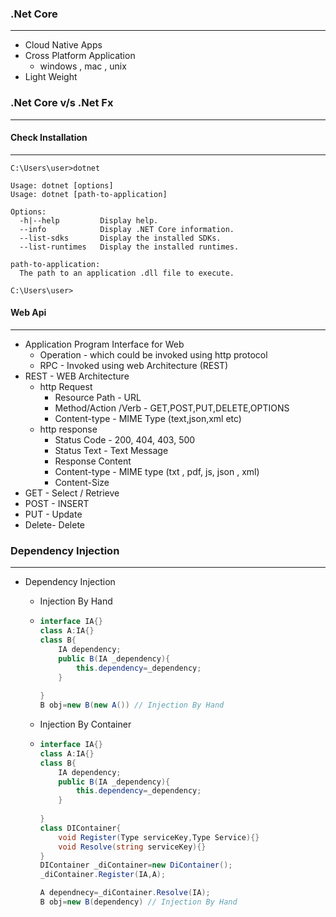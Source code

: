 ### .Net Core

---

- Cloud Native Apps 
- Cross Platform Application 
  - windows , mac , unix
- Light Weight  

### .Net Core v/s .Net Fx

---

#### Check Installation

---



```
C:\Users\user>dotnet

Usage: dotnet [options]
Usage: dotnet [path-to-application]

Options:
  -h|--help         Display help.
  --info            Display .NET Core information.
  --list-sdks       Display the installed SDKs.
  --list-runtimes   Display the installed runtimes.

path-to-application:
  The path to an application .dll file to execute.

C:\Users\user>

```



#### Web Api

---

- Application Program Interface for Web
  - Operation - which could be invoked using http protocol
  - RPC - Invoked using web Architecture (REST) 
- REST - WEB Architecture 
  - http Request
    - Resource Path - URL
    - Method/Action /Verb - GET,POST,PUT,DELETE,OPTIONS
    - Content-type - MIME Type (text,json,xml etc)
  - http response
    - Status Code - 200, 404, 403, 500 
    - Status Text - Text Message
    - Response Content
    - Content-type - MIME type (txt , pdf, js, json , xml)
    - Content-Size 
- GET - Select / Retrieve
- POST - INSERT
- PUT - Update
- Delete- Delete

### Dependency Injection

---

- Dependency Injection

  - Injection By Hand

  - ```C#
    interface IA{}
    class A:IA{}
    class B{
        IA dependency;
        public B(IA _dependency){
     		this.dependency=_dependency;       
        }
        
    }
    B obj=new B(new A()) // Injection By Hand
    ```

    

  - Injection By Container

  - ```C#
    interface IA{}
    class A:IA{}
    class B{
        IA dependency;
        public B(IA _dependency){
     		this.dependency=_dependency;       
        }
        
    }
    class DIContainer{
    	void Register(Type serviceKey,Type Service){}
    	void Resolve(string serviceKey){}
    }
    DIContainer _diContainer=new DiContainer();
    _diContainer.Register(IA,A);
    
    A dependnecy=_diContainer.Resolve(IA);
    B obj=new B(dependency) // Injection By Hand
    ```

    









